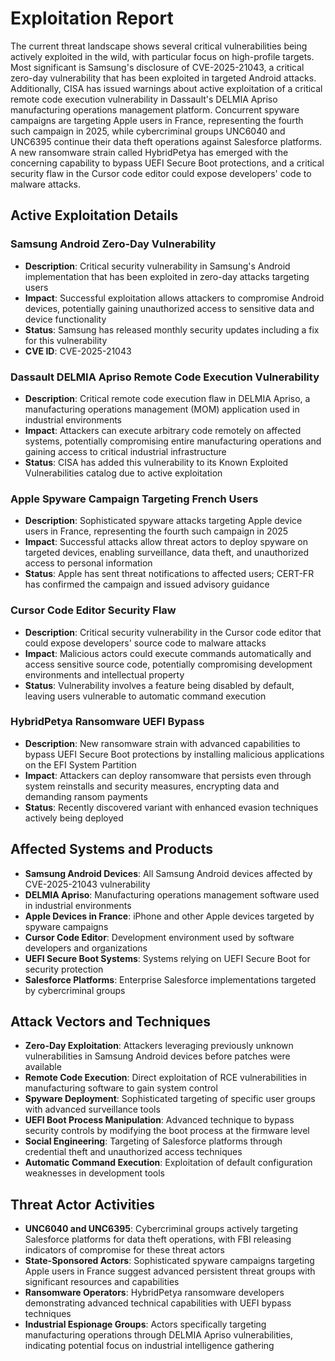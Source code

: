 # Exploitation Report

The current threat landscape shows several critical vulnerabilities being actively exploited in the wild, with particular focus on high-profile targets. Most significant is Samsung's disclosure of CVE-2025-21043, a critical zero-day vulnerability that has been exploited in targeted Android attacks. Additionally, CISA has issued warnings about active exploitation of a critical remote code execution vulnerability in Dassault's DELMIA Apriso manufacturing operations management platform. Concurrent spyware campaigns are targeting Apple users in France, representing the fourth such campaign in 2025, while cybercriminal groups UNC6040 and UNC6395 continue their data theft operations against Salesforce platforms. A new ransomware strain called HybridPetya has emerged with the concerning capability to bypass UEFI Secure Boot protections, and a critical security flaw in the Cursor code editor could expose developers' code to malware attacks.

## Active Exploitation Details

### Samsung Android Zero-Day Vulnerability
- **Description**: Critical security vulnerability in Samsung's Android implementation that has been exploited in zero-day attacks targeting users
- **Impact**: Successful exploitation allows attackers to compromise Android devices, potentially gaining unauthorized access to sensitive data and device functionality
- **Status**: Samsung has released monthly security updates including a fix for this vulnerability
- **CVE ID**: CVE-2025-21043

### Dassault DELMIA Apriso Remote Code Execution Vulnerability
- **Description**: Critical remote code execution flaw in DELMIA Apriso, a manufacturing operations management (MOM) application used in industrial environments
- **Impact**: Attackers can execute arbitrary code remotely on affected systems, potentially compromising entire manufacturing operations and gaining access to critical industrial infrastructure
- **Status**: CISA has added this vulnerability to its Known Exploited Vulnerabilities catalog due to active exploitation

### Apple Spyware Campaign Targeting French Users
- **Description**: Sophisticated spyware attacks targeting Apple device users in France, representing the fourth such campaign in 2025
- **Impact**: Successful attacks allow threat actors to deploy spyware on targeted devices, enabling surveillance, data theft, and unauthorized access to personal information
- **Status**: Apple has sent threat notifications to affected users; CERT-FR has confirmed the campaign and issued advisory guidance

### Cursor Code Editor Security Flaw
- **Description**: Critical security vulnerability in the Cursor code editor that could expose developers' source code to malware attacks
- **Impact**: Malicious actors could execute commands automatically and access sensitive source code, potentially compromising development environments and intellectual property
- **Status**: Vulnerability involves a feature being disabled by default, leaving users vulnerable to automatic command execution

### HybridPetya Ransomware UEFI Bypass
- **Description**: New ransomware strain with advanced capabilities to bypass UEFI Secure Boot protections by installing malicious applications on the EFI System Partition
- **Impact**: Attackers can deploy ransomware that persists even through system reinstalls and security measures, encrypting data and demanding ransom payments
- **Status**: Recently discovered variant with enhanced evasion techniques actively being deployed

## Affected Systems and Products

- **Samsung Android Devices**: All Samsung Android devices affected by CVE-2025-21043 vulnerability
- **DELMIA Apriso**: Manufacturing operations management software used in industrial environments
- **Apple Devices in France**: iPhone and other Apple devices targeted by spyware campaigns
- **Cursor Code Editor**: Development environment used by software developers and organizations
- **UEFI Secure Boot Systems**: Systems relying on UEFI Secure Boot for security protection
- **Salesforce Platforms**: Enterprise Salesforce implementations targeted by cybercriminal groups

## Attack Vectors and Techniques

- **Zero-Day Exploitation**: Attackers leveraging previously unknown vulnerabilities in Samsung Android devices before patches were available
- **Remote Code Execution**: Direct exploitation of RCE vulnerabilities in manufacturing software to gain system control
- **Spyware Deployment**: Sophisticated targeting of specific user groups with advanced surveillance tools
- **UEFI Boot Process Manipulation**: Advanced technique to bypass security controls by modifying the boot process at the firmware level
- **Social Engineering**: Targeting of Salesforce platforms through credential theft and unauthorized access techniques
- **Automatic Command Execution**: Exploitation of default configuration weaknesses in development tools

## Threat Actor Activities

- **UNC6040 and UNC6395**: Cybercriminal groups actively targeting Salesforce platforms for data theft operations, with FBI releasing indicators of compromise for these threat actors
- **State-Sponsored Actors**: Sophisticated spyware campaigns targeting Apple users in France suggest advanced persistent threat groups with significant resources and capabilities
- **Ransomware Operators**: HybridPetya ransomware developers demonstrating advanced technical capabilities with UEFI bypass techniques
- **Industrial Espionage Groups**: Actors specifically targeting manufacturing operations through DELMIA Apriso vulnerabilities, indicating potential focus on industrial intelligence gathering